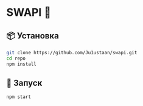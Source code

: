 # SWAPI 🚀

## 📦 Установка

```sh
git clone https://github.com/Ju1ustaan/swapi.git
cd repo
npm install
```
## 🚀 Запуск

```sh
npm start
